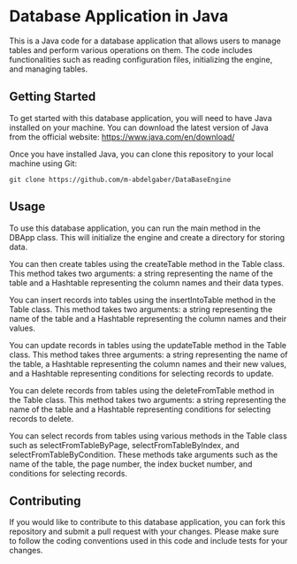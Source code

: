 # Database Application in Java

This is a Java code for a database application that allows users to manage tables and perform various operations on them. The code includes functionalities such as reading configuration files, initializing the engine, and managing tables.

## Getting Started

To get started with this database application, you will need to have Java installed on your machine. You can download the latest version of Java from the official website: https://www.java.com/en/download/

Once you have installed Java, you can clone this repository to your local machine using Git:

```
git clone https://github.com/m-abdelgaber/DataBaseEngine
```

## Usage

To use this database application, you can run the main method in the DBApp class. This will initialize the engine and create a directory for storing data.

You can then create tables using the createTable method in the Table class. This method takes two arguments: a string representing the name of the table and a Hashtable representing the column names and their data types.

You can insert records into tables using the insertIntoTable method in the Table class. This method takes two arguments: a string representing the name of the table and a Hashtable representing the column names and their values.

You can update records in tables using the updateTable method in the Table class. This method takes three arguments: a string representing the name of the table, a Hashtable representing the column names and their new values, and a Hashtable representing conditions for selecting records to update.

You can delete records from tables using the deleteFromTable method in the Table class. This method takes two arguments: a string representing the name of the table and a Hashtable representing conditions for selecting records to delete.

You can select records from tables using various methods in the Table class such as selectFromTableByPage, selectFromTableByIndex, and selectFromTableByCondition. These methods take arguments such as the name of the table, the page number, the index bucket number, and conditions for selecting records.

## Contributing

If you would like to contribute to this database application, you can fork this repository and submit a pull request with your changes. Please make sure to follow the coding conventions used in this code and include tests for your changes.
